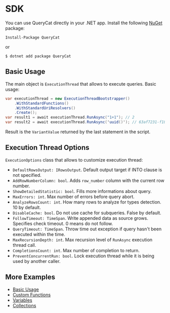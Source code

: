 # SDK

You can use QueryCat directly in your .NET app. Install the following [NuGet](https://www.nuget.org/packages/QueryCat) package:

```
Install-Package QueryCat
```

or

```
$ dotnet add package QueryCat
```

## Basic Usage

The main object is `ExecutionThread` that allows to execute queries. Basic usage:

```csharp
var executionThread = new ExecutionThreadBootstrapper()
    .WithStandardFunctions()
    .WithStandardUriResolvers()
    .Create();
var result1 = await executionThread.RunAsync("1+1"); // 2
var result2 = await executionThread.RunAsync('uuid()'); // 63af7231-f182-4d29-816c-b83b9dc9cff5
```

Result is the `VariantValue` returned by the last statement in the script.

## Execution Thread Options

`ExecutionOptions` class that allows to customize execution thread:

- `DefaultRowsOutput: IRowsOutput`. Default output target if INTO clause is not specified.
- `AddRowNumberColumn: bool`. Adds `row_number` column with the current row number.
- `ShowDetailedStatistic: bool`. Fills more informations about query.
- `MaxErrors: int`. Max number of errors before query abort.
- `AnalyzeRowsCount: int`. How many rows to analyze for types detection. 10 by default.
- `DisableCache: bool`. Do not use cache for subqueries. False by default.
- `FollowTimeout: TimeSpan`. Write appended data as source grows. Specifies check timeout. 0 means do not follow.
- `QueryTimeout: TimeSpan`. Throw time out exception if query hasn't been executed within the time.
- `MaxRecursionDepth: int`. Max recursion level of `RunAsync` execution thread call.
- `CompletionsCount: int`. Max number of completion to return.
- `PreventConcurrentRun: bool`. Lock execution thread while it is being used by another caller.

## More Examples

- [Basic Usage](https://github.com/krasninja/querycat/blob/develop/src/QueryCat.Samples/Collection/BasicUsage.cs)
- [Custom Functions](https://github.com/krasninja/querycat/blob/develop/src/QueryCat.Samples/Collection/CustomFunctionUsage.cs)
- [Variables](https://github.com/krasninja/querycat/blob/develop/src/QueryCat.Samples/Collection/VariablesUsage.cs)
- [Collections](https://github.com/krasninja/querycat/blob/develop/src/QueryCat.Samples/Collection/CollectionsUsage.cs)
